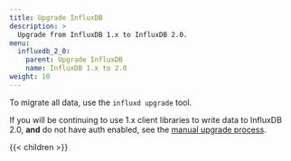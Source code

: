 ```yaml
---
title: Upgrade InfluxDB
description: >
  Upgrade from InfluxDB 1.x to InfluxDB 2.0.
menu:
  influxdb_2_0:
    parent: Upgrade InfluxDB
    name: InfluxDB 1.x to 2.0
weight: 10
---
```


To migrate all data, use the `influxd upgrade` tool.
<!-- Is there a way to use `influxd upgrade` for time series data only, and ignore other resources/configs? -->

If you will be continuing to use 1.x client libraries to write data to InfluxDB 2.0,
**and** do not have auth enabled,
see the [manual upgrade process](/influxdb/v2.0/upgrade/v1-to-v2/manual-upgrade).

{{< children >}}

<!-- Automatically upgrade from InfluxDB 1.x to InfluxDB 2.0 -->
<!-- Upgrade from InfluxDB 1.x to InfluxDB 2.0. -->

<!-- Manually upgrade from InfluxDB 1.x to 2.0 -->
<!-- Manually upgrade from InfluxDB 1.x to InfluxDB 2.0. -->

<!-- Upgrade from InfluxDB 1.x to 2.0 with Docker -->
<!-- Use the automated upgrade process built into the InfluxDB 2.x Docker image to update InfluxDB 1.x Docker deployments to InfluxDB 2.x. -->

<!-- Migrate continuous queries to tasks -->
<!-- InfluxDB OSS 2.0 replaces 1.x continuous queries (CQs) with InfluxDB tasks. To migrate continuous queries to InfluxDB 2.0, convert InfluxDB 1.x CQs into Flux and create new InfluxDB 2.0 tasks. -->

